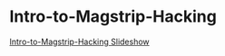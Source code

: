 # Intro-to-Magstrip-Hacking


[Intro-to-Magstrip-Hacking Slideshow](https://49thsecuritydivision.github.io/slideshows/2017/02-Friday-Nights/05-Intro-to-Magstrip-Hacking)

